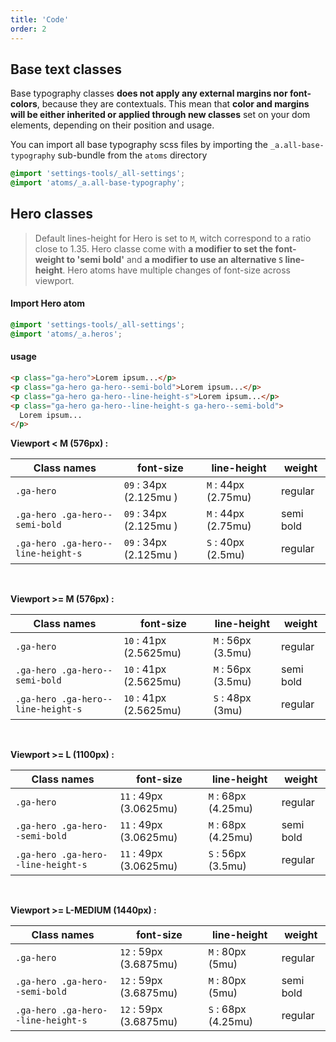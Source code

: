 ```yaml
---
title: 'Code'
order: 2
---
```


## Base text classes

Base typography classes **does not apply any external margins nor font-colors**, because they are contextuals. This mean that **color and margins will be either inherited or applied through new classes** set on your dom elements, depending on their position and usage.

You can import all base typography scss files by importing the `_a.all-base-typography` sub-bundle from the `atoms` directory

```scss
@import 'settings-tools/_all-settings';
@import 'atoms/_a.all-base-typography';
```

## Hero classes

> Default lines-height for Hero is set to `M`, witch correspond to a ratio close to 1.35.
> Hero classe come with **a modifier to set the font-weight to 'semi bold'** and **a modifier to use an alternative `S` line-height**.
> Hero atoms have multiple changes of font-size across viewport.

#### Import Hero atom

```scss
@import 'settings-tools/_all-settings';
@import 'atoms/_a.heros';
```

#### usage

```html
<p class="ga-hero">Lorem ipsum...</p>
<p class="ga-hero ga-hero--semi-bold">Lorem ipsum...</p>
<p class="ga-hero ga-hero--line-height-s">Lorem ipsum...</p>
<p class="ga-hero ga-hero--line-height-s ga-hero--semi-bold">
  Lorem ipsum...
</p>
```

**Viewport < M (576px) :**

| Class names                        | font-size              | line-height         | weight    |
| ---------------------------------- | ---------------------- | ------------------- | --------- |
| `.ga-hero`                         | `09` : 34px (2.125mu ) | `M` : 44px (2.75mu) | regular   |
| `.ga-hero .ga-hero--semi-bold`     | `09` : 34px (2.125mu ) | `M` : 44px (2.75mu) | semi bold |
| `.ga-hero .ga-hero--line-height-s` | `09` : 34px (2.125mu ) | `S` : 40px (2.5mu)  | regular   |

<br>

**Viewport >= M (576px) :**

| Class names                        | font-size              | line-height        | weight    |
| ---------------------------------- | ---------------------- | ------------------ | --------- |
| `.ga-hero`                         | `10` : 41px (2.5625mu) | `M` : 56px (3.5mu) | regular   |
| `.ga-hero .ga-hero--semi-bold`     | `10` : 41px (2.5625mu) | `M` : 56px (3.5mu) | semi bold |
| `.ga-hero .ga-hero--line-height-s` | `10` : 41px (2.5625mu) | `S` : 48px (3mu)   | regular   |

<br>

**Viewport >= L (1100px) :**

| Class names                        | font-size              | line-height         | weight    |
| ---------------------------------- | ---------------------- | ------------------- | --------- |
| `.ga-hero`                         | `11` : 49px (3.0625mu) | `M` : 68px (4.25mu) | regular   |
| `.ga-hero .ga-hero--semi-bold`     | `11` : 49px (3.0625mu) | `M` : 68px (4.25mu) | semi bold |
| `.ga-hero .ga-hero--line-height-s` | `11` : 49px (3.0625mu) | `S` : 56px (3.5mu)  | regular   |

<br>

**Viewport >= L-MEDIUM (1440px) :**

| Class names                        | font-size              | line-height         | weight    |
| ---------------------------------- | ---------------------- | ------------------- | --------- |
| `.ga-hero`                         | `12` : 59px (3.6875mu) | `M` : 80px (5mu)    | regular   |
| `.ga-hero .ga-hero--semi-bold`     | `12` : 59px (3.6875mu) | `M` : 80px (5mu)    | semi bold |
| `.ga-hero .ga-hero--line-height-s` | `12` : 59px (3.6875mu) | `S` : 68px (4.25mu) | regular   |

<br>

